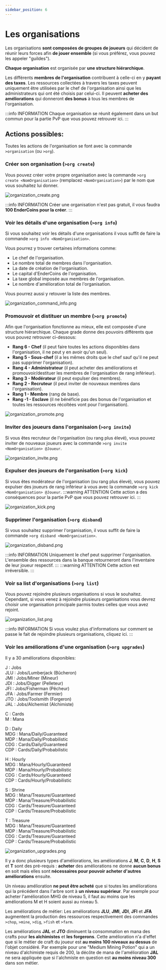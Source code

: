 ```yaml
---
sidebar_position: 6
---
```


# Les organisations

Les organisations **sont composées de groupes de joueurs** qui décident de réunir leurs forces afin **de jouer ensemble** (si vous préférez, vous pouvez les appeler "guildes").

**Chaque organisation** est organisée par **une structure hiérarchique**.

Les différents **membres de l'organisation** contribuent à celle-ci en y **payant des taxes**. Les ressources collectées à travers les taxes peuvent uniquement être utilisées par le chef de l'organisation ainsi que les administrateurs qui ont été choisis par celui-ci. Il peuvent **acheter des améliorations** qui donneront **des bonus** à tous les membres de l'organisation.

:::info INFORMATION
Chaque organisation se réunit également dans un but commun pour la partie PvP que vous pouvez retrouver ici.
:::

## Actions possibles:
Toutes les actions de l'organisation se font avec la commande `>organisation` (ou `>org`).

### Créer son organisation (`>org create`)
Vous pouvez créer votre propre organisation avec la commande `>org create <NomOrganisation>` (remplacez `<NomOrganisation>`) par le nom que vous souhaitez lui donner.

![organization_create.png](/img/commands_example/organization_create.png)

:::info INFORMATION
Créer une organisation n'est pas gratuit, il vous faudra **100 EnderCoins pour la créer**.
:::

### Voir les détails d'une organisation (`>org info`)
Si vous souhaitez voir les détails d'une organisations il vous suffit de faire la commande `>org info <NomOrganisation>`.

Vous pourrez y trouver certaines informations comme:

- Le chef de l'organisation.
- Le nombre total de membres dans l'organisation.
- La date de création de l'organisation.
- Le capital d'EnderCoins de l'organisation.
- La taxe global imposée aux membres de l'organisation.
- Le nombre d'amélioration total de l'organisation.

Vous pourrez aussi y retouver la liste des membres.

![organization_command_info.png](/img/commands_example/organization_command_info.png)

### Promouvoir et distituer un membre (`>org promote`)
Afin que l'organisation fonctionne au mieux, elle est composée d'une structure hiérarchique. Chaque grade donne des pouvoirs différents que vous pouvez retrouver ci-dessous:

- **Rang 6 - Chef** (il peut faire toutes les actions disponibles dans l'organisation, il ne peut y en avoir qu'un seul).
- **Rang 5 - Sous-chef** (il a les mêmes droits que le chef sauf qu'il ne peut pas supprimer l'organisation).
- **Rang 4 - Administrateur** (il peut acheter des améliorations et promouvoir/destituer les membres de l'organisation de rang inférieur).
- **Rang 3 - Modérateur** (il peut expulser des membres).
- **Rang 2 - Recruteur** (il peut inviter de nouveaux membres dans l'organisation).
- **Rang 1 - Membre** (rang de base).
- **Rang -1 - Esclave** (il ne bénéficie pas des bonus de l'organisation et toutes les ressources récoltées vont pour l'organisation).

![organization_promote.png](/img/commands_example/organization_promote.png)

### Inviter des joueurs dans l'organisaion (`>org invite`)
Si vous êtes recruteur de l'organisation (ou rang plus élevé), vous pouvez inviter de nouveaux joueurs avec la commande `>org invite <NomOrganisation> @Joueur`.

![organization_invite.png](/img/commands_example/organization_invite.png)

### Expulser des joueurs de l'organisation (`>org kick`)
Si vous êtes modérateur de l'organisation (ou rang plus élevé), vous pouvez expulser des joueurs de rang inférieur à vous avec la commande `>org kick <NomOrganisation> @Joueur`.
:::warning ATTENTION
Cette action a des conséquences pour la partie PvP que vous pouvez retrouver ici.
:::

![organization_kick.png](/img/commands_example/organization_kick.png)

### Supprimer l'organisation (`>org disband`)
Si vous souhaitez supprimer l'organisation, il vous suffit de faire la commande `>org disband <NomOrganisation>`.

![organization_disband.png](/img/commands_example/organization_disband.png)

:::info INFORMATION
Uniquement le chef peut supprimer l'organisation. L'ensemble des ressources dans la banque retourneront dans l'inventaire de leur joueur respectif. 
:::
:::warning ATTENTION
Cette action est irréversible.
:::

### Voir sa list d'organisations (`>org list`)
Vous pouvez rejoindre plusieurs organisations si vous le souhaitez. Cependant, si vous venez à rejoindre plusieurs organisations vous devrez choisir une organisation principale parmis toutes celles que vous avez rejoint.

![organization_list.png](/img/commands_example/organization_list.png)

:::info INFORMATION
Si vous voulez plus d'informations sur comment se passe le fait de rejoindre plusieurs organisations, cliquez ici.
:::

### Voir les améliorations d'une organisation (`>org upgrades`)
Il y a 30 améliorations disponibles:

J : Jobs\
JLU : Jobs/Lumberjack (Bûcheron)\
JMI : Jobs/Miner (Mineur)\
JDI : Jobs/Digger (Pelleteur)\
JFI : Jobs/Fisherman (Pêcheur)\
JFA : Jobs/Farmer (Fermier)\
JTO : Jobs/Toolsmith (Forgeron)\
JAL : Jobs/Alchemist (Alchimiste)

C : Cards\
M : Mana

D : Daily\
MDG : Mana/Daily/Guaranteed\
MDP : Mana/Daily/Probabilistic\
CDG : Cards/Daily/Guaranteed\
CDP : Cards/Daily/Probabilistic

H : Hourly\
MDG : Mana/Hourly/Guaranteed\
MDP : Mana/Hourly/Probabilistic\
CDG : Cards/Hourly/Guaranteed\
CDP : Cards/Hourly/Probabilistic

S : Shrine\
MDG : Mana/Treasure/Guaranteed\
MDP : Mana/Treasure/Probabilistic\
CDG : Cards/Treasure/Guaranteed\
CDP : Cards/Treasure/Probabilistic

T : Treasure\
MDG : Mana/Treasure/Guaranteed\
MDP : Mana/Treasure/Probabilistic\
CDG : Cards/Treasure/Guaranteed\
CDP : Cards/Treasure/Probabilistic

![organization_upgrades.png](/img/commands_example/organization_upgrades.png)

Il y a donc plusieurs types d'améliorations, les améliorations **J**, **M**, **C**, **D**, **H**, **S** et **T** sont des pré-requis : **acheter** des améliorations ne donne **aucun bonus** en soit mais elles sont **nécessaires pour pouvoir acheter d'autres améliorations** ensuite.

Un niveau amélioration **ne peut être acheté** que si toutes les améliorations qui la précédent dans l'arbre sont à **un niveau supérieur**. Par exemple pour acheter l'amélioration MHG de niveau 5, il faut au moins que les améliorations M et H soient aussi au niveau 5.

Les améliorations de métier:
Les améliorations **JLU**, **JMI**, **JDI**, **JFI** et **JFA** augmentent la production des ressources respectivement des commandes `>chop`, `>mine`, `>dig`, `>fish` et `>farm`.

Les améliorations **JAL** et **JTO** diminuent la consommation en mana des crafts pour **les alchimistes** et **les forgerons**. Cette amélioration n'a d'effet que si le métier de craft du joueur est **au moins 100 niveaux au dessus** de l'objet considéré.
Par exemple pour une "Medium Mining Potion" qui a un niveau d'alchimiste requis de 200, la décôte de mana de l'amélioration **JAL** ne sera appliquée que si l'alchmiste en question est **au moins niveau 300** dans son métier.
